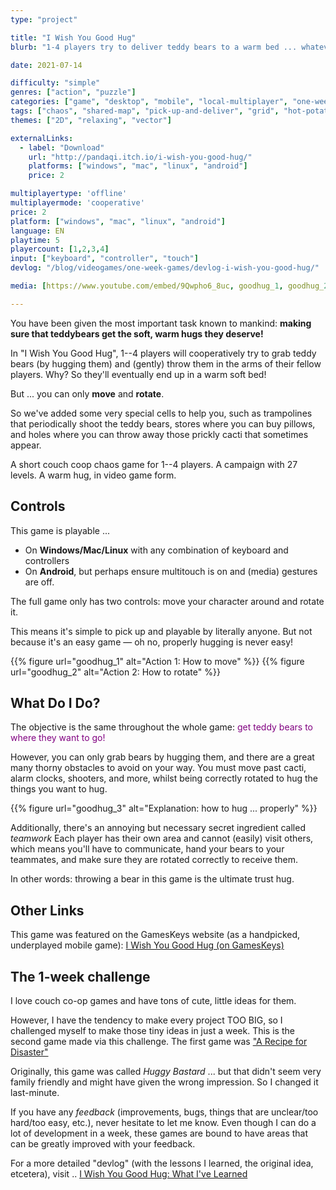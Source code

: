 ```yaml
---
type: "project"

title: "I Wish You Good Hug"
blurb: "1-4 players try to deliver teddy bears to a warm bed ... whatever it takes"

date: 2021-07-14

difficulty: "simple"
genres: ["action", "puzzle"]
categories: ["game", "desktop", "mobile", "local-multiplayer", "one-week-game"]
tags: ["chaos", "shared-map", "pick-up-and-deliver", "grid", "hot-potato", "procedural-generation", "real-time"]
themes: ["2D", "relaxing", "vector"]

externalLinks:
  - label: "Download"
    url: "http://pandaqi.itch.io/i-wish-you-good-hug/"
    platforms: ["windows", "mac", "linux", "android"]
    price: 2

multiplayertype: 'offline'
multiplayermode: 'cooperative'
price: 2
platform: ["windows", "mac", "linux", "android"]
language: EN
playtime: 5
playercount: [1,2,3,4]
input: ["keyboard", "controller", "touch"]
devlog: "/blog/videogames/one-week-games/devlog-i-wish-you-good-hug/"

media: [https://www.youtube.com/embed/9Qwpho6_8uc, goodhug_1, goodhug_2, goodhug_3]

---
```


You have been given the most important task known to mankind: **making sure that teddybears get the soft, warm hugs they deserve!**

In "I Wish You Good Hug", 1--4 players will cooperatively try to grab teddy bears (by hugging them) and (gently) throw them in the arms of their fellow players. Why? So they'll eventually end up in a warm soft bed!

But ... you can only **move** and **rotate**.

So we've added some very special cells to help you, such as trampolines that periodically shoot the teddy bears, stores where you can buy pillows, and holes where you can throw away those prickly cacti that sometimes appear.

A short couch coop chaos game for 1--4 players. A campaign with 27 levels. A warm hug, in video game form.

## Controls

This game is playable ... 
- On **Windows/Mac/Linux** with any combination of keyboard and controllers
- On **Android**, but perhaps ensure multitouch is on and (media) gestures are off.

The full game only has two controls: move your character around and rotate it.

This means it's simple to pick up and playable by literally anyone. But not because it's an easy game &mdash; oh no, properly hugging is never easy!

{{% figure url="goodhug_1" alt="Action 1: How to move" %}}
{{% figure url="goodhug_2" alt="Action 2: How to rotate" %}}

## What Do I Do?

The objective is the same throughout the whole game: <span style="color:purple;">get teddy bears to where they want to go!</span>

However, you can only grab bears by hugging them, and there are a great many thorny obstacles to avoid on your way. You must move past cacti, alarm clocks, shooters, and more, whilst being correctly rotated to hug the things you want to hug.

{{% figure url="goodhug_3" alt="Explanation: how to hug ... properly" %}}
			
Additionally, there's an annoying but necessary secret ingredient called _teamwork_ Each player has their own area and cannot (easily) visit others, which means you'll have to communicate, hand your bears to your teammates, and make sure they are rotated correctly to receive them.

In other words: throwing a bear in this game is the ultimate trust hug.

## Other Links

This game was featured on the GamesKeys website (as a handpicked, underplayed mobile game): [I Wish You Good Hug (on GamesKeys)](https://gameskeys.net/product/i-wish-you-good-hug/)

## The 1-week challenge

I love couch co-op games and have tons of cute, little ideas for them.

However, I have the tendency to make every project TOO BIG, so I challenged myself to make those tiny ideas in just a week. This is the second game made via this challenge. The first game was ["A Recipe for Disaster"](https://pandaqi.com/a-recipe-for-disaster)

Originally, this game was called _Huggy Bastard_ ... but that didn't seem very family friendly and might have given the wrong impression. So I changed it last-minute.

If you have any _feedback_ (improvements, bugs, things that are unclear/too hard/too easy, etc.), never hesitate to let me know. Even though I can do a lot of development in a week, these games are bound to have areas that can be greatly improved with your feedback.

For a more detailed "devlog" (with the lessons I learned, the original idea, etcetera), visit .. [I Wish You Good Hug: What I've Learned](/blog/videogames/one-week-games/devlog-i-wish-you-good-hug)